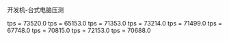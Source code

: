 开发机-台式电脑压测

tps = 73520.0
tps = 65153.0
tps = 71353.0
tps = 73214.0
tps = 71499.0
tps = 67748.0
tps = 70815.0
tps = 72153.0
tps = 70688.0
